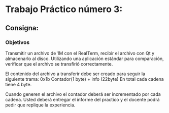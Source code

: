 # Trabajo Práctico número 3:

## Consigna:
### Objetivos

Transmitir un archivo de 1M con el RealTerm, recibir el archivo con Qt y almacenarlo
al disco.
Utilizando una aplicación estándar para comparación, verificar que el archivo se transfirió
correctamente.

El contenido del archivo a transferir debe ser creado para seguir la siguiente trama:
0x1b Contador(1 byte) + info (22byte)
En total cada cadena tiene 4 byte.

Cuando generen el archivo el contador deberá ser incrementado por cada cadena.
Usted deberá entregar el informe del practico y el docente podrá pedir que replique la
experiencia.


